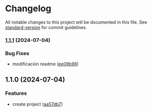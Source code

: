# Changelog

All notable changes to this project will be documented in this file. See [standard-version](https://github.com/conventional-changelog/standard-version) for commit guidelines.

### [1.1.1](https://github.com/BlitzLZ/esqueleto-nodejs/compare/v1.1.0...v1.1.1) (2024-07-04)


### Bug Fixes

* modificación readme ([ee09b96](https://github.com/BlitzLZ/esqueleto-nodejs/commit/ee09b96ea6d582fd08b769c4cdca684ff01d2e4b))

## 1.1.0 (2024-07-04)


### Features

* create project ([aa57db7](https://github.com/BlitzLZ/esqueleto-nodejs/commit/aa57db7c29403f5987b90a8e9b50fe4e09375f9d))
